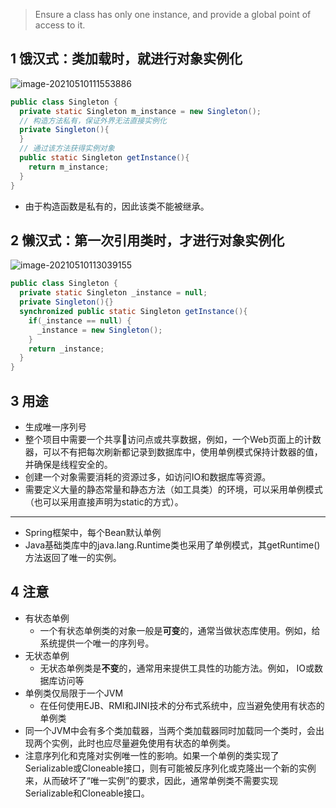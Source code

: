 > Ensure a class has only one instance, and provide a global point of access to it.

## 1 饿汉式：类加载时，就进行对象实例化

![image-20210510111553886](https://i.loli.net/2021/05/10/DAtxIsamNiOkHjC.png)

```java
public class Singleton {
  private static Singleton m_instance = new Singleton();
  // 构造方法私有，保证外界无法直接实例化
  private Singleton(){
  }
  // 通过该方法获得实例对象
  public static Singleton getInstance(){
    return m_instance;
  }
}
```

- 由于构造函数是私有的，因此该类不能被继承。



## 2 懒汉式：第一次引用类时，才进行对象实例化

![image-20210510113039155](https://i.loli.net/2021/05/10/gYnLqHuBXCIZQAO.png)

```java
public class Singleton {
  private static Singleton _instance = null;
  private Singleton(){}
  synchronized public static Singleton getInstance(){
    if(_instance == null) {
      _instance = new Singleton();
    }
    return _instance;
  }
}
```





## 3 用途

- 生成唯一序列号
- 整个项目中需要一个共享访问点或共享数据，例如，一个Web页面上的计数器，可以不有把每次刷新都记录到数据库中，使用单例模式保持计数器的值，并确保是线程安全的。
- 创建一个对象需要消耗的资源过多，如访问IO和数据库等资源。
- 需要定义大量的静态常量和静态方法（如工具类）的环境，可以采用单例模式（也可以采用直接声明为static的方式）。

---

- Spring框架中，每个Bean默认单例
- Java基础类库中的java.lang.Runtime类也采用了单例模式，其getRuntime()方法返回了唯一的实例。



## 4 注意

- 有状态单例
  - 一个有状态单例类的对象一般是**可变**的，通常当做状态库使用。例如，给系统提供一个唯一的序列号。
- 无状态单例
  - 无状态单例类是**不变**的，通常用来提供工具性的功能方法。例如， IO或数据库访问等
- 单例类仅局限于一个JVM
  - 在任何使用EJB、RMI和JINI技术的分布式系统中，应当避免使用有状态的单例类
- 同一个JVM中会有多个类加载器，当两个类加载器同时加载同一个类时，会出现两个实例，此时也应尽量避免使用有状态的单例类。
- 注意序列化和克隆对实例唯一性的影响。如果一个单例的类实现了Serializable或Cloneable接口，则有可能被反序列化或克隆出一个新的实例来，从而破坏了“唯一实例”的要求，因此，通常单例类不需要实现Serializable和Cloneable接口。